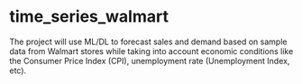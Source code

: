 # time_series_walmart
The project will use ML/DL to forecast sales and demand based on sample data from Walmart stores while taking into account economic conditions like the Consumer Price Index (CPI), unemployment rate (Unemployment Index, etc).

